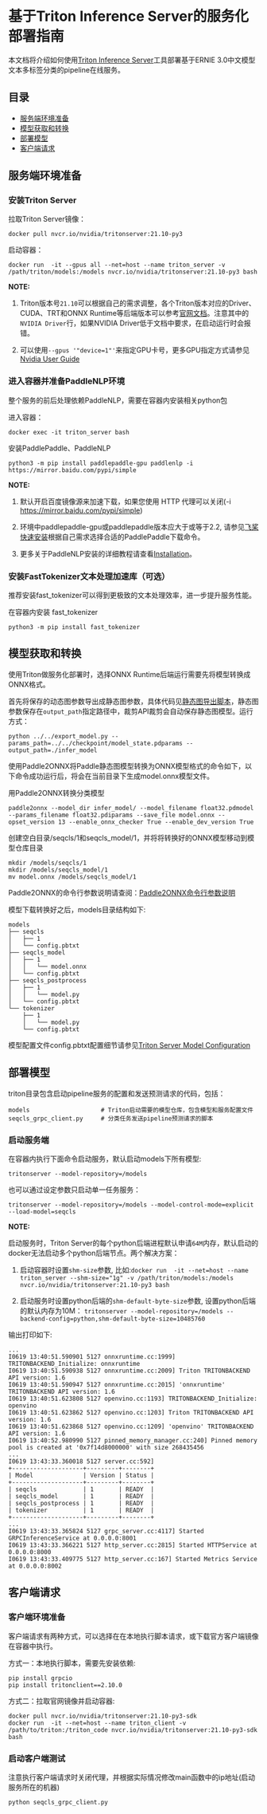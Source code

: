 # 基于Triton Inference Server的服务化部署指南

本文档将介绍如何使用[Triton Inference Server](https://github.com/triton-inference-server/server)工具部署基于ERNIE 3.0中文模型文本多标签分类的pipeline在线服务。

## 目录
- [服务端环境准备](#服务端环境准备)
- [模型获取和转换](#模型获取和转换)
- [部署模型](#部署模型)
- [客户端请求](#客户端请求)

## 服务端环境准备

### 安装Triton Server
拉取Triton Server镜像：
```shell
docker pull nvcr.io/nvidia/tritonserver:21.10-py3
```
启动容器：
```shell
docker run  -it --gpus all --net=host --name triton_server -v /path/triton/models:/models nvcr.io/nvidia/tritonserver:21.10-py3 bash
```

**NOTE:**

1. Triton版本号`21.10`可以根据自己的需求调整，各个Triton版本对应的Driver、CUDA、TRT和ONNX Runtime等后端版本可以参考[官网文档](https://docs.nvidia.com/deeplearning/frameworks/support-matrix/index.html)。注意其中的`NVIDIA Driver`行，如果NVIDIA Driver低于文档中要求，在启动运行时会报错。

2. 可以使用`--gpus '"device=1"'`来指定GPU卡号，更多GPU指定方式请参见[Nvidia User Guide](https://docs.nvidia.com/datacenter/cloud-native/container-toolkit/user-guide.html#gpu-enumeration)


### 进入容器并准备PaddleNLP环境
整个服务的前后处理依赖PaddleNLP，需要在容器内安装相关python包

进入容器：
```shell
docker exec -it triton_server bash
```
安装PaddlePaddle、PaddleNLP
```shell
python3 -m pip install paddlepaddle-gpu paddlenlp -i https://mirror.baidu.com/pypi/simple
```

**NOTE:**

1. 默认开启百度镜像源来加速下载，如果您使用 HTTP 代理可以关闭(-i https://mirror.baidu.com/pypi/simple)

2. 环境中paddlepaddle-gpu或paddlepaddle版本应大于或等于2.2, 请参见[飞桨快速安装](https://www.paddlepaddle.org.cn/install/quick?docurl=/documentation/docs/zh/install/pip/linux-pip.html)根据自己需求选择合适的PaddlePaddle下载命令。

3. 更多关于PaddleNLP安装的详细教程请查看[Installation](https://github.com/PaddlePaddle/PaddleNLP/blob/develop/docs/get_started/installation.rst)。


### 安装FastTokenizer文本处理加速库（可选）

推荐安装fast_tokenizer可以得到更极致的文本处理效率，进一步提升服务性能。

在容器内安装 fast_tokenizer
```shell
python3 -m pip install fast_tokenizer
```


## 模型获取和转换

使用Triton做服务化部署时，选择ONNX Runtime后端运行需要先将模型转换成ONNX格式。


首先将保存的动态图参数导出成静态图参数，具体代码见[静态图导出脚本](../../export_model.py)，静态图参数保存在`output_path`指定路径中，裁剪API裁剪会自动保存静态图模型。运行方式：

```shell
python ../../export_model.py --params_path=../../checkpoint/model_state.pdparams --output_path=./infer_model
```

使用Paddle2ONNX将Paddle静态图模型转换为ONNX模型格式的命令如下，以下命令成功运行后，将会在当前目录下生成model.onnx模型文件。

用Paddle2ONNX转换分类模型
```shell
paddle2onnx --model_dir infer_model/ --model_filename float32.pdmodel --params_filename float32.pdiparams --save_file model.onnx --opset_version 13 --enable_onnx_checker True --enable_dev_version True
```
创建空白目录/seqcls/1和seqcls_model/1，并将将转换好的ONNX模型移动到模型仓库目录
```shell
mkdir /models/seqcls/1
mkdir /models/seqcls_model/1
mv model.onnx /models/seqcls_model/1
```

Paddle2ONNX的命令行参数说明请查阅：[Paddle2ONNX命令行参数说明](https://github.com/PaddlePaddle/Paddle2ONNX#%E5%8F%82%E6%95%B0%E9%80%89%E9%A1%B9)

模型下载转换好之后，models目录结构如下:
```
models
├── seqcls
│   ├── 1
│   └── config.pbtxt
├── seqcls_model
│   ├── 1
│   │   └── model.onnx
│   └── config.pbtxt
├── seqcls_postprocess
│   ├── 1
│   │   └── model.py
│   └── config.pbtxt
└── tokenizer
    ├── 1
    │   └── model.py
    └── config.pbtxt
```

模型配置文件config.pbtxt配置细节请参见[Triton Server Model Configuration](https://github.com/triton-inference-server/server/blob/main/docs/user_guide/model_configuration.md)

## 部署模型

triton目录包含启动pipeline服务的配置和发送预测请求的代码，包括：

```
models                    # Triton启动需要的模型仓库，包含模型和服务配置文件
seqcls_grpc_client.py     # 分类任务发送pipeline预测请求的脚本
```

### 启动服务端


在容器内执行下面命令启动服务，默认启动models下所有模型:
```shell
tritonserver --model-repository=/models
```
也可以通过设定参数只启动单一任务服务：
```shell
tritonserver --model-repository=/models --model-control-mode=explicit --load-model=seqcls
```

**NOTE:**

启动服务时，Triton Server的每个python后端进程默认申请`64M`内存，默认启动的docker无法启动多个python后端节点。两个解决方案：

1. 启动容器时设置`shm-size`参数, 比如:`docker run  -it --net=host --name triton_server --shm-size="1g" -v /path/triton/models:/models nvcr.io/nvidia/tritonserver:21.10-py3 bash`

2. 启动服务时设置python后端的`shm-default-byte-size`参数, 设置python后端的默认内存为10M： `tritonserver --model-repository=/models --backend-config=python,shm-default-byte-size=10485760`

输出打印如下:

```
...
I0619 13:40:51.590901 5127 onnxruntime.cc:1999] TRITONBACKEND_Initialize: onnxruntime
I0619 13:40:51.590938 5127 onnxruntime.cc:2009] Triton TRITONBACKEND API version: 1.6
I0619 13:40:51.590947 5127 onnxruntime.cc:2015] 'onnxruntime' TRITONBACKEND API version: 1.6
I0619 13:40:51.623808 5127 openvino.cc:1193] TRITONBACKEND_Initialize: openvino
I0619 13:40:51.623862 5127 openvino.cc:1203] Triton TRITONBACKEND API version: 1.6
I0619 13:40:51.623868 5127 openvino.cc:1209] 'openvino' TRITONBACKEND API version: 1.6
I0619 13:40:52.980990 5127 pinned_memory_manager.cc:240] Pinned memory pool is created at '0x7f14d8000000' with size 268435456
...
I0619 13:43:33.360018 5127 server.cc:592]
+--------------------+---------+--------+
| Model              | Version | Status |
+--------------------+---------+--------+
| seqcls             | 1       | READY  |
| seqcls_model       | 1       | READY  |
| seqcls_postprocess | 1       | READY  |
| tokenizer          | 1       | READY  |
+--------------------+---------+--------+
...
I0619 13:43:33.365824 5127 grpc_server.cc:4117] Started GRPCInferenceService at 0.0.0.0:8001
I0619 13:43:33.366221 5127 http_server.cc:2815] Started HTTPService at 0.0.0.0:8000
I0619 13:43:33.409775 5127 http_server.cc:167] Started Metrics Service at 0.0.0.0:8002
```

## 客户端请求

### 客户端环境准备
客户端请求有两种方式，可以选择在在本地执行脚本请求，或下载官方客户端镜像在容器中执行。

方式一：本地执行脚本，需要先安装依赖:
```
pip install grpcio
pip install tritonclient==2.10.0
```

方式二：拉取官网镜像并启动容器:

```shell
docker pull nvcr.io/nvidia/tritonserver:21.10-py3-sdk
docker run  -it --net=host --name triton_client -v /path/to/triton:/triton_code nvcr.io/nvidia/tritonserver:21.10-py3-sdk bash
```

### 启动客户端测试
注意执行客户端请求时关闭代理，并根据实际情况修改main函数中的ip地址(启动服务所在的机器)

```
python seqcls_grpc_client.py
```
